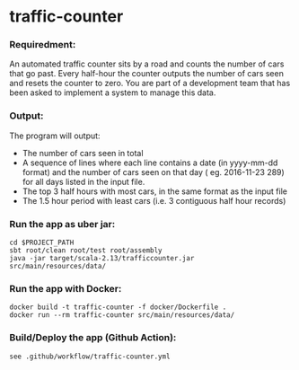 # traffic-counter

### Requiredment:

An automated traffic counter sits by a road and counts the number of cars that go past. Every half-hour the counter
outputs the number of cars seen and resets the counter to zero. You are part of a development team that has been asked
to implement a system to manage this data.

### Output:

The program will output:

* The number of cars seen in total
* A sequence of lines where each line contains a date (in yyyy-mm-dd format) and the number of cars seen on that day (
  eg. 2016-11-23 289) for all days listed in the input file.
* The top 3 half hours with most cars, in the same format as the input file
* The 1.5 hour period with least cars (i.e. 3 contiguous half hour records)

### Run the app as uber jar:

```
cd $PROJECT_PATH
sbt root/clean root/test root/assembly
java -jar target/scala-2.13/trafficcounter.jar src/main/resources/data/
```

### Run the app with Docker:
```
docker build -t traffic-counter -f docker/Dockerfile .
docker run --rm traffic-counter src/main/resources/data/
```


### Build/Deploy the app (Github Action):

```
see .github/workflow/traffic-counter.yml
```
